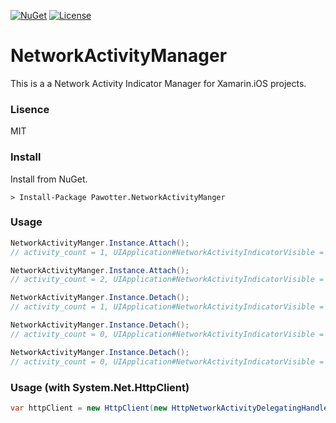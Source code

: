 [![NuGet](https://img.shields.io/nuget/v/Pawotter.NetworkActivityManager.svg)](https://www.nuget.org/packages/Pawotter.NetworkActivityManager) [![License](https://img.shields.io/cocoapods/l/BadgeSwift.svg?style=flat)](/LICENSE)

NetworkActivityManager
===

This is a a Network Activity Indicator Manager for Xamarin.iOS projects.

### Lisence

MIT


### Install

Install from NuGet.

```
> Install-Package Pawotter.NetworkActivityManger
```


### Usage

```csharp
NetworkActivityManger.Instance.Attach();
// activity_count = 1, UIApplication#NetworkActivityIndicatorVisible = true

NetworkActivityManger.Instance.Attach();
// activity_count = 2, UIApplication#NetworkActivityIndicatorVisible = true

NetworkActivityManger.Instance.Detach();
// activity_count = 1, UIApplication#NetworkActivityIndicatorVisible = true

NetworkActivityManger.Instance.Detach();
// activity_count = 0, UIApplication#NetworkActivityIndicatorVisible = false

NetworkActivityManger.Instance.Detach();
// activity_count = 0, UIApplication#NetworkActivityIndicatorVisible = false
```


### Usage (with System.Net.HttpClient)

```csharp
var httpClient = new HttpClient(new HttpNetworkActivityDelegatingHandler());
```


